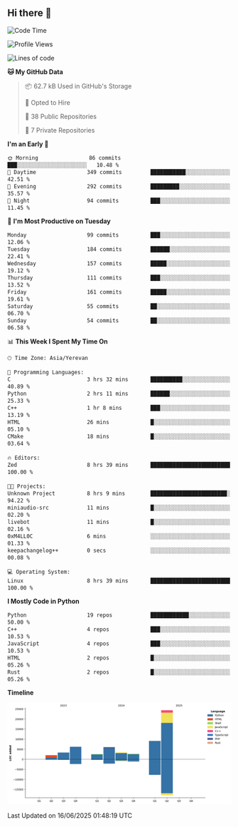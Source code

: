 ## Hi there 👋

<!--START_SECTION:waka-->
![Code Time](http://img.shields.io/badge/Code%20Time-1%2C323%20hrs-blue)

![Profile Views](http://img.shields.io/badge/Profile%20Views-34-blue)

![Lines of code](https://img.shields.io/badge/From%20Hello%20World%20I%27ve%20Written-59.3%20thousand%20lines%20of%20code-blue)

**🐱 My GitHub Data** 

> 📦 62.7 kB Used in GitHub's Storage 
 > 
> 💼 Opted to Hire
 > 
> 📜 38 Public Repositories 
 > 
> 🔑 7 Private Repositories 
 > 
**I'm an Early 🐤** 

```text
🌞 Morning                86 commits          ███░░░░░░░░░░░░░░░░░░░░░░   10.48 % 
🌆 Daytime                349 commits         ███████████░░░░░░░░░░░░░░   42.51 % 
🌃 Evening                292 commits         █████████░░░░░░░░░░░░░░░░   35.57 % 
🌙 Night                  94 commits          ███░░░░░░░░░░░░░░░░░░░░░░   11.45 % 
```
📅 **I'm Most Productive on Tuesday** 

```text
Monday                   99 commits          ███░░░░░░░░░░░░░░░░░░░░░░   12.06 % 
Tuesday                  184 commits         ██████░░░░░░░░░░░░░░░░░░░   22.41 % 
Wednesday                157 commits         █████░░░░░░░░░░░░░░░░░░░░   19.12 % 
Thursday                 111 commits         ███░░░░░░░░░░░░░░░░░░░░░░   13.52 % 
Friday                   161 commits         █████░░░░░░░░░░░░░░░░░░░░   19.61 % 
Saturday                 55 commits          ██░░░░░░░░░░░░░░░░░░░░░░░   06.70 % 
Sunday                   54 commits          ██░░░░░░░░░░░░░░░░░░░░░░░   06.58 % 
```


📊 **This Week I Spent My Time On** 

```text
🕑︎ Time Zone: Asia/Yerevan

💬 Programming Languages: 
C                        3 hrs 32 mins       ██████████░░░░░░░░░░░░░░░   40.89 % 
Python                   2 hrs 11 mins       ██████░░░░░░░░░░░░░░░░░░░   25.33 % 
C++                      1 hr 8 mins         ███░░░░░░░░░░░░░░░░░░░░░░   13.19 % 
HTML                     26 mins             █░░░░░░░░░░░░░░░░░░░░░░░░   05.10 % 
CMake                    18 mins             █░░░░░░░░░░░░░░░░░░░░░░░░   03.64 % 

🔥 Editors: 
Zed                      8 hrs 39 mins       █████████████████████████   100.00 % 

🐱‍💻 Projects: 
Unknown Project          8 hrs 9 mins        ████████████████████████░   94.22 % 
miniaudio-src            11 mins             █░░░░░░░░░░░░░░░░░░░░░░░░   02.20 % 
livebot                  11 mins             █░░░░░░░░░░░░░░░░░░░░░░░░   02.16 % 
0xM4LL0C                 6 mins              ░░░░░░░░░░░░░░░░░░░░░░░░░   01.33 % 
keepachangelog++         0 secs              ░░░░░░░░░░░░░░░░░░░░░░░░░   00.08 % 

💻 Operating System: 
Linux                    8 hrs 39 mins       █████████████████████████   100.00 % 
```

**I Mostly Code in Python** 

```text
Python                   19 repos            ████████████░░░░░░░░░░░░░   50.00 % 
C++                      4 repos             ███░░░░░░░░░░░░░░░░░░░░░░   10.53 % 
JavaScript               4 repos             ███░░░░░░░░░░░░░░░░░░░░░░   10.53 % 
HTML                     2 repos             █░░░░░░░░░░░░░░░░░░░░░░░░   05.26 % 
Rust                     2 repos             █░░░░░░░░░░░░░░░░░░░░░░░░   05.26 % 
```



**Timeline**

![Lines of Code chart](https://raw.githubusercontent.com/0xM4LL0C/0xM4LL0C/main/assets/bar_graph.png)


 Last Updated on 16/06/2025 01:48:19 UTC
<!--END_SECTION:waka-->
